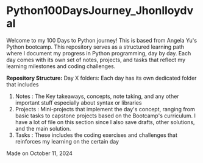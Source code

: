 # Python100DaysJourney_Jhonlloydval
Welcome to my 100 Days to Python journey! This is based from Angela Yu's Python bootcamp. This repository serves as a structured learning path where I document my progress in Python programming, day by day. Each day comes with its own set of notes, projects, and tasks that reflect my learning milestones and coding challenges.

**Repository Structure:**
Day X folders: Each day has its own dedicated folder that includes 
1. Notes : The Key takeaways, concepts, note taking, and any other important stuff especially about syntax or libraries
2. Projects : Mini-projects that implement the day's concept, ranging from basic tasks to capstone projects based on the Bootcamp's curriculum. I have a lot of file on this section since I also save drafts, other solutions, and the main solution.
3. Tasks : These includes the coding exercises and challenges that reinforces my learning on the certain day

Made on October 11, 2024
